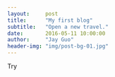 ```yaml
---
layout:     post
title:      "My first blog"
subtitle:   "Open a new travel."
date:       2016-05-11 10:00:00
author:     "Jay Guo"
header-img: "img/post-bg-01.jpg"
---
```


<p>Try</p>



